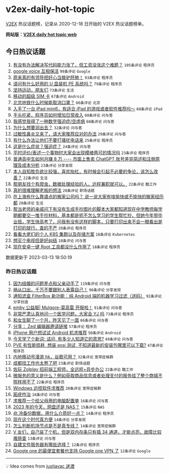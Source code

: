# v2ex-daily-hot-topic

[V2EX](https://www.v2ex.com/) 热议话题榜，记录从 2020-12-18 日开始的 V2EX 热议话题榜单。

**网站版：[V2EX daily hot topic web](https://boojack.github.io/v2ex-daily-hot-topic-web/)**

## 今日热议话题

<!-- TODAY BEGIN -->

1. [有没有办法解决写代码能力涨了，但工资没涨这个难题？](https://www.v2ex.com/t/923572) `105条评论` `程序员`
1. [google voice 互相保活](https://www.v2ex.com/t/923496) `99条评论` `Google`
1. [原来真的有领导把好心当做驴肝肺！](https://www.v2ex.com/t/923529) `93条评论` `程序员`
1. [请问有什么好用的 U 盘装机 PE 系统吗？](https://www.v2ex.com/t/923497) `79条评论` `程序员`
1. [坚持运动，朋友们](https://www.v2ex.com/t/923523) `73条评论` `生活`
1. [移动的超级 SIM 卡](https://www.v2ex.com/t/923499) `67条评论` `Android`
1. [北京地铁什么时候能取消口罩？](https://www.v2ex.com/t/923566) `66条评论` `北京`
1. [入手了一台 iPad mini6，有适合 iPad 的游戏或者软件推荐吗～](https://www.v2ex.com/t/923470) `60条评论` `iPad`
1. [手头吃紧，程序员如何增加日常收入](https://www.v2ex.com/t/923481) `60条评论` `问与答`
1. [我感觉我得了一种数字强迫症/空虚病](https://www.v2ex.com/t/923610) `60条评论` `问与答`
1. [为什么想要润出去？](https://www.v2ex.com/t/923703) `32条评论` `问与答`
1. [过敏性鼻炎又来了，请大家推荐应对的办法](https://www.v2ex.com/t/923624) `29条评论` `问与答`
1. [有什么办法让他们不要打骚扰电话来](https://www.v2ex.com/t/923633) `25条评论` `程序员`
1. [这是什么症状？强迫症？](https://www.v2ex.com/t/923615) `24条评论` `问与答`
1. [平时评价/表述一个事物时大家会出现模棱两可的情况吗](https://www.v2ex.com/t/923601) `23条评论` `程序员`
1. [普通高中生如何月赚 8 万 ---- 市面上售卖 ChatGPT 账号差异简述和注册原理及成本分析](https://www.v2ex.com/t/923507) `23条评论` `分享发现`
1. [本人自知胜负欲比较强，喜欢抬杠，有时候会引起不必要的争论，该怎么改善？](https://www.v2ex.com/t/923664) `22条评论` `生活`
1. [帮朋友找个有爬虫，数据处理经验的人，远程兼职就可以。](https://www.v2ex.com/t/923498) `22条评论` `酷工作`
1. [真的很难理解老板的想法](https://www.v2ex.com/t/923555) `20条评论` `职场话题`
1. [在上海有什么靠谱点的搬家公司吗？ 说一说大家有啥愉快或不愉快的搬家经历都](https://www.v2ex.com/t/923501) `20条评论` `生活`
1. [帮当老师的亲戚问下有没有生成手抄图片的脚本大家都知道现在中学教师每学期都要交一堆手抄材料，基本都是抓不怎么学习的学生帮忙抄，但她今年带毕业班，学生快高考了，问我有没有这样的脚本，只要打印出来不会一眼看出是打印的就行，查的不严](https://www.v2ex.com/t/923467) `20条评论` `程序员`
1. [看看大佬们的个人 K8S 集群以及存储方案](https://www.v2ex.com/t/923699) `18条评论` `Kubernetes`
1. [想买个电视但是好纠结](https://www.v2ex.com/t/923675) `18条评论` `问与答`
1. [现在安卓一键 Root 工具都没什么作用了](https://www.v2ex.com/t/923647) `18条评论` `程序员`

数据更新于 2023-03-13 18:50:19

<!-- TODAY END -->

### 昨日热议话题

<!-- YESTERDAY BEGIN -->

1. [因为结婚的问题差点和父亲动手了](https://www.v2ex.com/t/923378) `119条评论` `问与答`
1. [祸从口出，千万不要跟别人表露自己！](https://www.v2ex.com/t/923313) `96条评论` `分享发现`
1. [通知滤盒 FilterBox 新功能：纯 Android 端的机器学习过滤（送码）](https://www.v2ex.com/t/923401) `92条评论` `分享创造`
1. [emby 公益服| Mulgore-莫高雷 开服啦！](https://www.v2ex.com/t/923354) `91条评论` `问与答`
1. [非常严肃认真地问一个医学问题，大家会 YJ 吗](https://www.v2ex.com/t/923351) `73条评论` `程序员`
1. [和女生聊了一个月，昨天见了一面](https://www.v2ex.com/t/923339) `66条评论` `问与答`
1. [分享： Zed 编辑器邀请链接](https://www.v2ex.com/t/923440) `57条评论` `程序员`
1. [iPhone 用户想试试 Android 机求推荐](https://www.v2ex.com/t/923324) `50条评论` `Android`
1. [今天学了个新词: 诘问, 有多少人知道它的意思?](https://www.v2ex.com/t/923429) `49条评论` `问与答`
1. [PVE 有性能损耗, 想装 exsi 测试, 不知道最新的安装包哪里可以下载?](https://www.v2ex.com/t/923352) `47条评论` `程序员`
1. [内地移动号漫游 hk，谷歌可用？](https://www.v2ex.com/t/923297) `32条评论` `宽带症候群`
1. [成都找工作也太卷了吧](https://www.v2ex.com/t/923395) `23条评论` `职场话题`
1. [佐玩 Zolplay 招前端工程师，全远程+异步办公](https://www.v2ex.com/t/923399) `22条评论` `酷工作`
1. [微服务的意义是什么？例如获取商品信息或者处理支付的服务挂了整个商城不照样用不了](https://www.v2ex.com/t/923367) `22条评论` `程序员`
1. [Windows 远控软件求推荐](https://www.v2ex.com/t/923427) `20条评论` `宽带症候群`
1. [跖疣咋治](https://www.v2ex.com/t/923408) `16条评论` `问与答`
1. [求推荐一个给父母用的电脑配置单](https://www.v2ex.com/t/923296) `16条评论` `问与答`
1. [2023 年的今天，网盘还是 NAS？](https://www.v2ex.com/t/923443) `15条评论` `NAS`
1. [4t 冷备份数据，用什么介质好一点？](https://www.v2ex.com/t/923424) `14条评论` `程序员`
1. [现在这个时代真方便](https://www.v2ex.com/t/923397) `14条评论` `分享发现`
1. [怎么判断机场节点是不是真专线？](https://www.v2ex.com/t/923290) `14条评论` `宽带症候群`
1. [V 友们，自己装了个机，但是双内存条只有插 34 通道，才能点亮，故障比较难排查](https://www.v2ex.com/t/923341) `13条评论` `问与答`
1. [自建文件服务器有哪些选择？](https://www.v2ex.com/t/923400) `12条评论` `程序员`
1. [Google one 的最便宜套餐也支持 Google one VPN 了](https://www.v2ex.com/t/923301) `12条评论` `Google`

<!-- YESTERDAY END -->

---

💡 Idea comes from [justjavac 迷渡](https://github.com/justjavac/)
